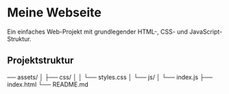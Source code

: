 # Meine Webseite

Ein einfaches Web-Projekt mit grundlegender HTML-, CSS- und JavaScript-Struktur.

## Projektstruktur 
── assets/ 
│ ├── css/ 
│ │ └── styles.css
│ └── js/ 
│ └── index.js 
├── index.html 
└── README.md
